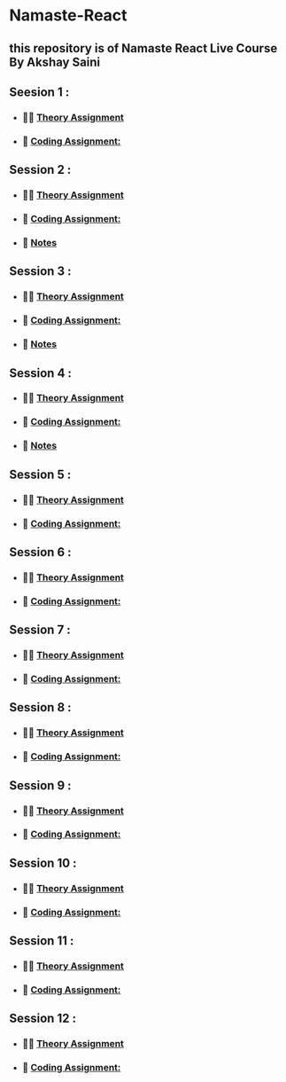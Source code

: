 # Namaste-React

## this repository is of Namaste React Live Course By Akshay Saini

## Seesion 1 :

- ### :man_technologist: [Theory Assignment](./Session-1/theory/)
- ### :green_book: [Coding Assignment:](./Session-1/code/)

## Session 2 :

- ### :man_technologist: [Theory Assignment](./Session-2/theory/)
- ### :green_book: [Coding Assignment:](./Session-2/code/)
- ### :open_book: [Notes](./Session-2/theory/notes.md)

## Session 3 :

- ### :man_technologist: [Theory Assignment](./Session-3/theory/)
- ### :green_book: [Coding Assignment:](./Session-3/code/)
- ### :open_book: [Notes](./Session-3/theory/notes%20.md)

## Session 4 :

- ### :man_technologist: [Theory Assignment](./Session-4/theory/)
- ### :green_book: [Coding Assignment:](./Session-4/code/)
- ### :open_book: [Notes](./Session-4/theory/notes.md)

## Session 5 :

- ### :man_technologist: [Theory Assignment](./Session-5/theory/)
- ### :green_book: [Coding Assignment:](./Session-5/code/)

## Session 6 :

- ### :man_technologist: [Theory Assignment](./Session-6/theory/)
- ### :green_book: [Coding Assignment:](./Session-6/code/)

## Session 7 :

- ### :man_technologist: [Theory Assignment](./Session-7/theory/)
- ### :green_book: [Coding Assignment:](./Session-7/code/)

## Session 8 :

- ### :man_technologist: [Theory Assignment](./Session-8/theory/)
- ### :green_book: [Coding Assignment:](./Session-8/code/)

## Session 9 :

- ### :man_technologist: [Theory Assignment](./Session-9/theory/)
- ### :green_book: [Coding Assignment:](./Session-9/code/)

## Session 10 :

- ### :man_technologist: [Theory Assignment](./Session-10/theory/)
- ### :green_book: [Coding Assignment:](./Session-10/code/)

## Session 11 :

- ### :man_technologist: [Theory Assignment](./Session-11/theory/)
- ### :green_book: [Coding Assignment:](./Session-11/code/)

## Session 12 :

- ### :man_technologist: [Theory Assignment](./Session-12/theory/)
- ### :green_book: [Coding Assignment:](./Session-12/code/)
